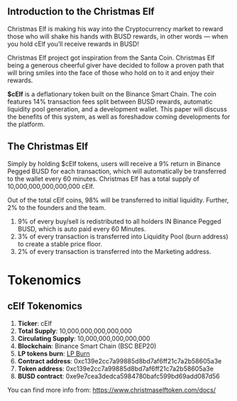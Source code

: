 ## Introduction to the Christmas Elf

Christmas Elf is making his way into the Cryptocurrency market to reward those who will shake his hands with BUSD rewards, in other words — when you hold cElf you’ll receive rewards in BUSD!

Christmas Elf project got inspiration from the Santa Coin. Christmas Elf being a generous cheerful giver have decided to follow a proven path that will bring smiles into the face of those who hold on to it and enjoy their rewards.

**$cElf** is a deflationary token built on the Binance Smart Chain. The coin features 14% transaction fees split between BUSD rewards, automatic liquidity pool generation, and a development wallet. This paper will discuss the benefits of this system, as well as foreshadow coming developments for the platform.

## The Christmas Elf

Simply by holding $cElf tokens, users will receive a 9% return in Binance Pegged BUSD for each transaction, which will automatically be transferred to the wallet every 60 minutes. Christmas Elf has a total supply of 10,000,000,000,000,000 cElf.

Out of the total cElf coins, 98% will be transferred to initial liquidity. Further, 2% to the founders and the team.

1. 9% of every buy/sell is redistributed to all holders IN Binance Pegged BUSD, which is auto paid every 60 Minutes.
2. 3% of every transaction is transferred into Liquidity Pool (burn address) to create a stable price floor.
3. 2% of every transaction is transferred into the Marketing address.

# Tokenomics

## cElf Tokenomics
1. **Ticker**: cElf
2. **Total Supply**: 10,000,000,000,000,000
3. **Circulating Supply**: 10,000,000,000,000,000
4. **Blockchain**: Binance Smart Chain (BSC BEP20)
5. **LP tokens burn**: [LP Burn](https://bscscan.com/tx/0xea64ed45c481708a67cd5cb8a154e766e20e2fb73d8e1d41967b0f5a877c7ed6)
6. **Contract address**: 0xc139e2cc7a99885d8bd7af6ff21c7a2b58605a3e 
7. **Token address**: 0xc139e2cc7a99885d8bd7af6ff21c7a2b58605a3e
8. **BUSD contract**: 0xe9e7cea3dedca5984780bafc599bd69add087d56 

You can find more info from: https://www.christmaselftoken.com/docs/
